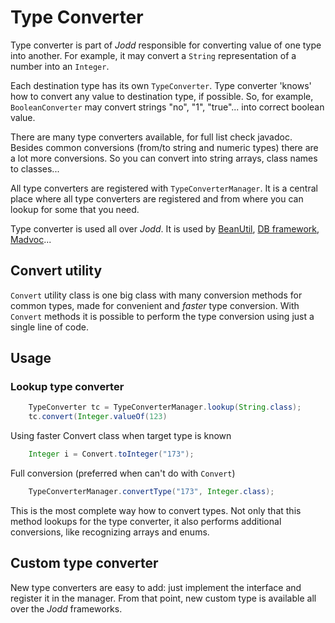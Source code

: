 # Type Converter

Type converter is part of *Jodd* responsible for converting value of one
type into another. For example, it may convert a `String` representation
of a number into an `Integer`.

Each destination type has its own `TypeConverter`. Type converter
'knows' how to convert any value to destination type, if possible. So,
for example, `BooleanConverter` may convert strings "no",
"1", "true"... into correct boolean value.

There are many type converters available, for full list check javadoc.
Besides common conversions (from/to string and numeric types) there are
a lot more conversions. So you can convert into string arrays, class
names to classes...

All type converters are registered with `TypeConverterManager`. It is a
central place where all type converters are registered and from where
you can lookup for some that you need.

Type converter is used all over *Jodd*. It is used by
[BeanUtil](/beanutil), [DB framework](/db/),
[Madvoc](/madvoc/)...

## Convert utility

`Convert` utility class is one big class with many conversion methods
for common types, made for convenient and *faster* type conversion. With
`Convert` methods it is possible to perform the type conversion using
just a single line of code.

## Usage

### Lookup type converter

~~~~ java
    TypeConverter tc = TypeConverterManager.lookup(String.class);
    tc.convert(Integer.valueOf(123)
~~~~~

Using faster Convert class when target type is known

~~~~~ java
    Integer i = Convert.toInteger("173");
~~~~~

Full conversion (preferred when can't do with `Convert`)

~~~~~ java
    TypeConverterManager.convertType("173", Integer.class);
~~~~~

This is the most complete way how to convert types. Not only that this method lookups for the type converter, it also performs additional conversions, like recognizing arrays and enums.

## Custom type converter

New type converters are easy to add: just implement the interface and register it in the manager. From that point, new custom type is available all over the *Jodd* frameworks.
